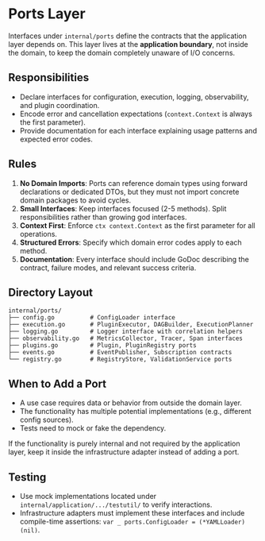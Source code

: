 # Ports Layer

Interfaces under `internal/ports` define the contracts that the application layer depends on. This layer lives at the **application boundary**, not inside the domain, to keep the domain completely unaware of I/O concerns.

## Responsibilities

- Declare interfaces for configuration, execution, logging, observability, and plugin coordination.
- Encode error and cancellation expectations (`context.Context` is always the first parameter).
- Provide documentation for each interface explaining usage patterns and expected error codes.

## Rules

1. **No Domain Imports**: Ports can reference domain types using forward declarations or dedicated DTOs, but they must not import concrete domain packages to avoid cycles.
2. **Small Interfaces**: Keep interfaces focused (2-5 methods). Split responsibilities rather than growing god interfaces.
3. **Context First**: Enforce `ctx context.Context` as the first parameter for all operations.
4. **Structured Errors**: Specify which domain error codes apply to each method.
5. **Documentation**: Every interface should include GoDoc describing the contract, failure modes, and relevant success criteria.

## Directory Layout

```
internal/ports/
├── config.go          # ConfigLoader interface
├── execution.go       # PluginExecutor, DAGBuilder, ExecutionPlanner
├── logging.go         # Logger interface with correlation helpers
├── observability.go   # MetricsCollector, Tracer, Span interfaces
├── plugins.go         # Plugin, PluginRegistry ports
├── events.go          # EventPublisher, Subscription contracts
└── registry.go        # RegistryStore, ValidationService ports
```

## When to Add a Port

- A use case requires data or behavior from outside the domain layer.
- The functionality has multiple potential implementations (e.g., different config sources).
- Tests need to mock or fake the dependency.

If the functionality is purely internal and not required by the application layer, keep it inside the infrastructure adapter instead of adding a port.

## Testing

- Use mock implementations located under `internal/application/.../testutil/` to verify interactions.
- Infrastructure adapters must implement these interfaces and include compile-time assertions: `var _ ports.ConfigLoader = (*YAMLLoader)(nil)`.

